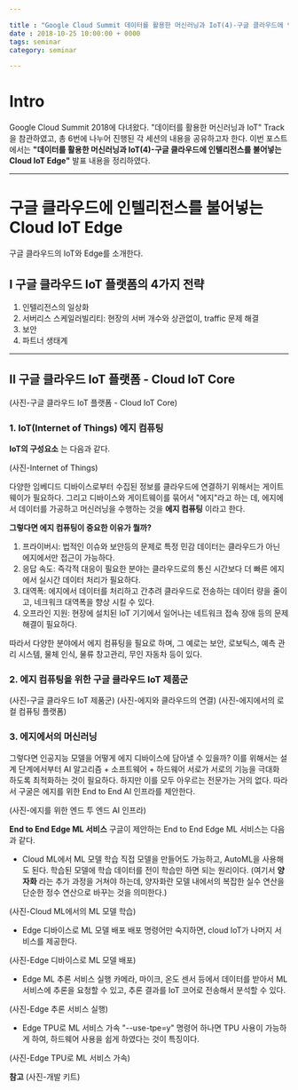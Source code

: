 ```yaml
---

title : "Google Cloud Summit 데이터를 활용한 머신러닝과 IoT(4)-구글 클라우드에 인텔리전스를 불어넣는 Cloud IoT Edge"
date : 2018-10-25 10:00:00 + 0000
tags: seminar
category: seminar

---
```


# Intro
Google Cloud Summit 2018에 다녀왔다. "데이터를 활용한 머신러닝과 IoT" Track을 참관하였고, 총 6번에 나누어 진행된 각 세션의 내용을 공유하고자 한다. 이번 포스트에서는 **"데이터를 활용한 머신러닝과 IoT(4)-구글 클라우드에 인텔리전스를 불어넣는 Cloud IoT Edge"** 발표 내용을 정리하였다.

***

# 구글 클라우드에 인텔리전스를 불어넣는 Cloud IoT Edge
구글 클라우드의 IoT와 Edge를 소개한다.

## Ⅰ 구글 클라우드 IoT 플랫폼의 4가지 전략
1. 인텔리전스의 일상화
2. 서버리스 스케일러빌리티: 현장의 서버 개수와 상관없이, traffic 문제 해결
3. 보안
4. 파트너 생태계

***

## Ⅱ 구글 클라우드 IoT 플랫폼 - Cloud IoT Core

(사진-구글 클라우드 IoT 플랫폼 - Cloud IoT Core)

### 1. IoT(Internet of Things) 에지 컴퓨팅

**IoT의 구성요소** 는 다음과 같다.

(사진-Internet of Things)

다양한 임베디드 디바이스로부터 수집된 정보를 클라우드에 연결하기 위해서는 게이트 웨이가 필요하다. 그리고 디바이스와 게이트웨이를 묶어서 "에지"라고 하는 데, 에지에서 데이터를 가공하고 머신러닝을 수행하는 것을 **에지 컴퓨팅** 이라고 한다.

**그렇다면 에지 컴퓨팅이 중요한 이유가 뭘까?**
1. 프라이버시: 법적인 이슈와 보안등의 문제로 특정 민감 데이터는 클라우드가 아닌 에지에서만 접근이 가능하다.
2. 응답 속도: 즉각적 대응이 필요한 분야는 클라우드로의 통신 시간보다 더 빠른 에지에서 실시간 데이터 처리가 필요하다.
3. 대역폭: 에지에서 데이터를 처리하고 간추려 클라우드로 전송하는 데이터 량을 줄이고, 네크워크 대역폭을 향상 시킬 수 있다.
4. 오프라인 지원: 현장에 설치된 IoT 기기에서 일어나는 네트워크 접속 장애 등의 문제 해결이 필요하다.

따라서 다양한 분야에서 에지 컴퓨팅을 필요로 하며, 그 예로는 보안, 로보틱스, 예측 관리 시스템, 물체 인식, 물류 창고관리, 무인 자동차 등이 있다.

### 2. 에지 컴퓨팅을 위한 구글 클라우드 IoT 제품군

(사진-구글 클라우드 IoT 제품군)
(사진-에지와 클라우드의 연결)
(사진-에지에서의 로컬 컴퓨팅 플랫폼)

### 3. 에지에서의 머신러닝
그렇다면 인공지능 모델을 어떻게 에지 디바이스에 담아낼 수 있을까? 이를 위해서는 설계 단계에서부터 AI 알고리즘 + 소프트웨어 + 하드웨어 서로가 서로의 기능을 극대화 하도록 최적화하는 것이 필요하다. 하지만 이를 모두 아우르는 전문가는 거의 없다. 따라서 구굴은 에지를 위한 End to End AI 인프라를 제안한다.

(사진-에지를 위한 엔드 투 엔드 AI 인프라)

**End to End Edge ML 서비스**
구글이 제안하는 End to End Edge ML 서비스는 다음과 같다.

- Cloud ML에서 ML 모델 학습
직접 모델을 만들어도 가능하고, AutoML을 사용해도 된다. 학습된 모델에 학습 데이터를 전이 학습만 하면 되는 원리이다. (여기서 **양자화** 라는 추가 과정을 거쳐야 하는데, 양자화란 모델 내에서의 복잡한 실수 연산을 단순한 정수 연산으로 바꾸는 것을 의미한다.)

(사진-Cloud ML에서의 ML 모델 학습)

- Edge 디바이스로 ML 모델 배포
배포 명령어만 숙지하면, cloud IoT가 나머지 서비스를 제공한다.

(사진-Edge 디바이스로 ML 모델 배포)

- Edge ML 추론 서비스 실행
카메라, 마이크, 온도 센서 등에서 데이터를 받아서 ML 서비스에 추론을 요청할 수 있고, 추론 결과를 IoT 코어로 전송해서 분석할 수 있다.

(사진-Edge 추론 서비스 실행)

- Edge TPU로 ML 서비스 가속
"--use-tpe=y" 명령어 하나면 TPU 사용이 가능하게 하여, 하드웨어 사용을 쉽게 하였다는 것이 특징이다.

(사진-Edge TPU로 ML 서비스 가속)

**참고**
(사진-개발 키트)
